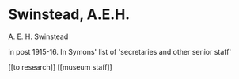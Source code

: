 # Swinstead, A.E.H.

A. E. H. Swinstead

in post 1915-16. In Symons' list of 'secretaries and other senior staff'

\[\[to research\]\] \[\[museum staff\]\]

